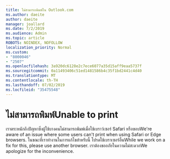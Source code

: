 ```yaml
---
title: ไม่สามารถพิมพ์ใน Outlook.com
ms.author: daeite
author: daeite
manager: joallard
ms.date: 7/2/2019
ms.audience: Admin
ms.topic: article
ROBOTS: NOINDEX, NOFOLLOW
localization_priority: Normal
ms.custom:
- "8000046"
- "2507"
ms.openlocfilehash: 3a920dc6128e2c7ece6077a35d15aff9eaa5737f
ms.sourcegitcommit: 0a11493406c51ed1481586b4c35f1bd2441c4d40
ms.translationtype: MT
ms.contentlocale: th-TH
ms.lasthandoff: 07/02/2019
ms.locfileid: "35475548"
---
```

# <a name="unable-to-print"></a><span data-ttu-id="c9552-102">ไม่สามารถพิมพ์</span><span class="sxs-lookup"><span data-stu-id="c9552-102">Unable to print</span></span>

<span data-ttu-id="c9552-103">เราตระหนักถึงปัญหาซึ่งผู้ใช้บางคนไม่สามารถพิมพ์เมื่อใช้เบราว์เซอร์ Safari หรือขอบ</span><span class="sxs-lookup"><span data-stu-id="c9552-103">We're aware of an issue where some users can't print when using Safari or Edge browsers.</span></span> <span data-ttu-id="c9552-104">ในขณะที่เราทำงานในการแก้ไขสำหรับนี้ โปรดใช้เบราเซอร์อื่น</span><span class="sxs-lookup"><span data-stu-id="c9552-104">While we work on a fix for this, please use another browser.</span></span> <span data-ttu-id="c9552-105">เราต้องขออภัยในความไม่สะดวก</span><span class="sxs-lookup"><span data-stu-id="c9552-105">We apologize for the inconvenience.</span></span>